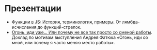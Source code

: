# Презентации
- [Функции в JS: История, терминология, примеры](js-functions). От лямбда-исчисления до функций-стрелок.
- [Огонь, иди уже... Или почему не все так просто со сменой работы](ogon). Доклад по мотивам выступления Андрея Фатюка «Огонь, иди со мной, или почему я часто меняю место работы».
